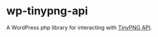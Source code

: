 # wp-tinypng-api
A WordPress php library for interacting with [TinyPNG API](https://tinypng.com/developers).
